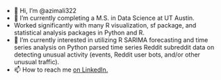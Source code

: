 - 👋 Hi, I’m @azimali322
- 🌱 I’m currently completing a M.S. in Data Science at UT Austin. 
- Worked significantly with many R visualization, sf package, and statistical analysis packages in Python and R. 
- 👀 I’m currently interested in utilizing R SARIMA forecasting and time series analysis on Python parsed time series Reddit subreddit data on detecting unusual activity (events, Reddit user bots, and/or other unusual traffic).
- 📫 How to reach me [on LinkedIn.](https://www.linkedin.com/in/azim-ali-b921b2161/)

<!---
azimali322/azimali322 is a ✨ special ✨ repository because its `README.md` (this file) appears on your GitHub profile.
You can click the Preview link to take a look at your changes.
--->
